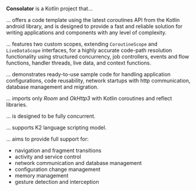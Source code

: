 **Consolator** is a Kotlin project that…

… offers a code template using the latest coroutines API from the Kotlin android library, and is designed to provide a fast and reliable solution for writing applications and components with any level of complexity.

… features two custom scopes, extending `CoroutineScope` and `LiveDataScope` interfaces, for a highly accurate code-path resolution functionality using structured concurrency, job controllers, events and flow functions, handler threads, live data, and context functions.

… demonstrates ready-to-use sample code for handling application configurations, code reusability, network startups with http communication, database management and migration.

… imports only *Room* and *OkHttp3* with Kotlin coroutines and reflect libraries.

… is designed to be fully concurrent.

… supports K2 language scripting model.

… aims to provide full support for:

  - navigation and fragment transitions
  - activity and service control
  - network communication and database management
  - configuration change management
  - memory management
  - gesture detection and interception
